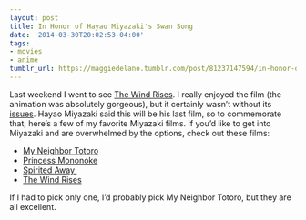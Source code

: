 ```yaml
---
layout: post
title: In Honor of Hayao Miyazaki's Swan Song
date: '2014-03-30T20:02:53-04:00'
tags:
- movies
- anime
tumblr_url: https://maggiedelano.tumblr.com/post/81237147594/in-honor-of-hayao-miyazakis-swan-song
---
```

Last weekend I went to see [The Wind Rises](http://en.wikipedia.org/wiki/The_Wind_Rises). I really enjoyed the film (the animation was absolutely gorgeous), but it certainly wasn’t without its [issues](http://www.dispatch.com/content/stories/life_and_entertainment/2014/02/28/artistically-soaring.html). Hayao Miyazaki said this will be his last film, so to commemorate that, here’s a few of my favorite Miyazaki films. If you’d like to get into Miyazaki and are overwhelmed by the options, check out these films:

- [My Neighbor Totoro](http://en.wikipedia.org/wiki/My_Neighbor_Totoro)
- [Princess Mononoke](http://en.wikipedia.org/wiki/Princess_Mononoke)
- [Spirited Away&nbsp;](http://en.wikipedia.org/wiki/Spirited_Away)
- [The Wind Rises](http://en.wikipedia.org/wiki/The_Wind_Rises)

If I had to pick only one, I’d probably pick My Neighbor Totoro, but they are all excellent.


